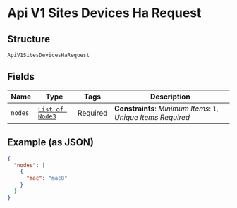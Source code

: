 
# Api V1 Sites Devices Ha Request

## Structure

`ApiV1SitesDevicesHaRequest`

## Fields

| Name | Type | Tags | Description |
|  --- | --- | --- | --- |
| `nodes` | [`List of Node3`](../../doc/models/node-3.md) | Required | **Constraints**: *Minimum Items*: `1`, *Unique Items Required* |

## Example (as JSON)

```json
{
  "nodes": [
    {
      "mac": "mac8"
    }
  ]
}
```

